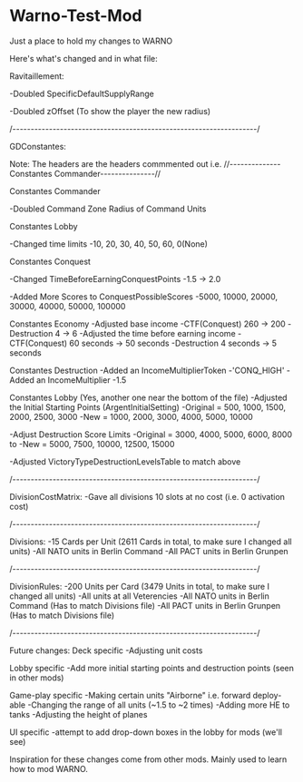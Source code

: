 # Warno-Test-Mod

Just a place to hold my changes to WARNO

Here's what's changed and in what file:

Ravitaillement:

-Doubled SpecificDefaultSupplyRange

-Doubled zOffset (To show the player the new radius)

/-------------------------------------------------------------------/

GDConstantes:

Note: The headers are the headers commmented out i.e. //--------------Constantes Commander---------------//

Constantes Commander

-Doubled Command Zone Radius of Command Units

Constantes Lobby

-Changed time limits
 -10, 20, 30, 40, 50, 60, 0(None)

Constantes Conquest

-Changed TimeBeforeEarningConquestPoints
 -1.5 -> 2.0
 
-Added More Scores to ConquestPossibleScores
 -5000, 10000, 20000, 30000, 40000, 50000, 100000

Constantes Economy
-Adjusted base income
 -CTF(Conquest) 260 -> 200
 -Destruction 4 -> 6
-Adjusted the time before earning income
 -CTF(Conquest) 60 seconds -> 50 seconds
 -Destruction 4 seconds -> 5 seconds

Constantes Destruction
-Added an IncomeMultiplierToken
 -'CONQ_HIGH'
-Added an IncomeMultiplier
 -1.5

Constantes Lobby (Yes, another one near the bottom of the file)
-Adjusted the Initial Starting Points (ArgentInitialSetting)
 -Original = 500, 1000, 1500, 2000, 2500, 3000
 -New = 1000, 2000, 3000, 4000, 5000, 10000

-Adjust Destruction Score Limits
 -Original = 3000, 4000, 5000, 6000, 8000 to
 -New = 5000, 7500, 10000, 12500, 15000

-Adjusted VictoryTypeDestructionLevelsTable to match above

/-------------------------------------------------------------------/

DivisionCostMatrix:
-Gave all divisions 10 slots at no cost (i.e. 0 activation cost)

/-------------------------------------------------------------------/

Divisions:
-15 Cards per Unit (2611 Cards in total, to make sure I changed all units)
-All NATO units in Berlin Command
-All PACT units in Berlin Grunpen

/-------------------------------------------------------------------/

DivisionRules:
-200 Units per Card (3479 Units in total, to make sure I changed all units)
-All units at all Veterencies
-All NATO units in Berlin Command (Has to match Divisions file)
-All PACT units in Berlin Grunpen (Has to match Divisions file)

/-------------------------------------------------------------------/

Future changes:
Deck specific
-Adjusting unit costs

Lobby specific
-Add more initial starting points and destruction points (seen in other mods)

Game-play specific
-Making certain units "Airborne" i.e. forward deploy-able
-Changing the range of all units (~1.5 to ~2 times)
-Adding more HE to tanks
-Adjusting the height of planes

UI specific
-attempt to add drop-down boxes in the lobby for mods (we'll see)

Inspiration for these changes come from other mods. Mainly used to learn how to mod WARNO.
